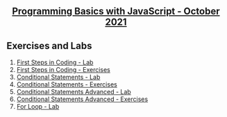 ## <a href= "https://softuni.bg/trainings/3511/programming-basics-with-javascript-october-2021/internal"> <p align="center"> Programming Basics with JavaScript - October 2021 </p></a>





## Exercises and Labs 
1. <a href= "https://github.com/kace123/Software-University--SoftUni-/tree/main/JavaScript%20Programming/JavaScript%20Programming%20Basics/JS%20Basics%20-%20Exercises/First%20Steps%20in%20Coding%20-%20Lab"> First Steps in Coding - Lab </a>
2. <a href= "https://github.com/kace123/Software-University--SoftUni-/tree/main/JavaScript%20Programming/JavaScript%20Programming%20Basics/JS%20Basics%20-%20Exercises/First%20Steps%20in%20Coding%20-%20Exercises"> First Steps in Coding - Exercises </a>
3. <a href= "https://github.com/kace123/Software-University--SoftUni-/tree/main/JavaScript%20Programming/JavaScript%20Programming%20Basics/JS%20Basics%20-%20Exercises/Conditional%20Statements%20-%20Lab"> Conditional Statements - Lab </a>
4. <a href="https://github.com/kace123/Software-University--SoftUni-/tree/main/JavaScript%20Programming/JavaScript%20Programming%20Basics/JS%20Basics%20-%20Exercises/Conditional%20Statements%20-%20Exercises"> Conditional Statements - Exercises </a>
5. <a href="https://github.com/kace123/Software-University--SoftUni-/tree/main/JavaScript%20Programming/JavaScript%20Programming%20Basics/JS%20Basics%20-%20Exercises/Conditional%20Statements%20Advanced%20-%20Lab"> Conditional Statements Advanced - Lab </a>
6. <a href="https://github.com/kace123/Software-University--SoftUni-/tree/main/JavaScript%20Programming/JavaScript%20Programming%20Basics/JS%20Basics%20-%20Exercises/Conditional%20Statements%20Advanced%20-%20Exercises"> Conditional Statements Advanced - Exercises </a>
7. <a href="https://github.com/kace123/Software-University--SoftUni-/tree/main/JavaScript%20Programming/JavaScript%20Programming%20Basics/JS%20Basics%20-%20Exercises/For%20Loop%20-%20Lab"> For Loop - Lab </a>
